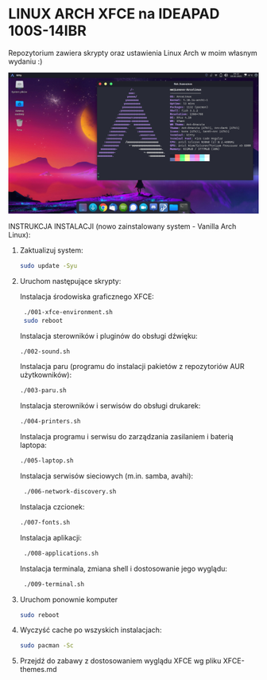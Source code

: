 # LINUX ARCH XFCE na IDEAPAD 100S-14IBR

Repozytorium zawiera skrypty oraz ustawienia Linux Arch w moim własnym wydaniu :)

![](https://github.com/elkrien/mm-arch-xfce-settings/blob/main/Config-files/mm-arch-xfce-settings.png?raw=true)

INSTRUKCJA INSTALACJI (nowo zainstalowany system - Vanilla Arch Linux):

1. Zaktualizuj system:
   
   ```sh
   sudo update -Syu
   ```
   
2. Uruchom następujące skrypty:

   Instalacja środowiska graficznego XFCE:

   ```sh
    ./001-xfce-environment.sh
    sudo reboot
   ```

   Instalacja sterowników i pluginów do obsługi dźwięku:

   ```sh
   ./002-sound.sh
   ```

   Instalacja paru (programu do instalacji pakietów z repozytoriów AUR użytkowników):

   ```sh
   ./003-paru.sh
   ```

   Instalacja sterowników i serwisów do obsługi drukarek:

   ```sh
   ./004-printers.sh
   ```

   Instalacja programu i serwisu do zarządzania zasilaniem i baterią laptopa:

   ```sh
   ./005-laptop.sh
   ```

   Instalacja serwisów sieciowych (m.in. samba, avahi):

   ```sh
    ./006-network-discovery.sh
   ```

   Instalacja czcionek:

   ```sh
   ./007-fonts.sh
   ```

   Instalacja aplikacji:

   ```sh
    ./008-applications.sh
   ```

   Instalacja terminala, zmiana shell i dostosowanie jego wyglądu:

   ```sh
    ./009-terminal.sh
   ```

3. Uruchom ponownie komputer

   ```sh
   sudo reboot
   ```

4. Wyczyść cache po wszyskich instalacjach:

   ```sh
   sudo pacman -Sc
   ```

5. Przejdź do zabawy z dostosowaniem wyglądu XFCE wg pliku XFCE-themes.md



 
